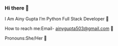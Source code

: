 ### Hi there 👋
I Am Ainy Gupta
I’m Python Full Stack Developer 🌱

How to reach me:Email- ainygupta503@gmail.com 📧

Pronouns:She/Her 👧
